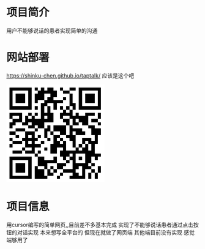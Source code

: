 # 项目简介
用户不能够说话的患者实现简单的沟通


# 网站部署

https://shinku-chen.github.io/taptalk/  应该是这个吧

![qrcode.png](qrcode.png)

# 项目信息
用cursor编写的简单网页,,目前差不多基本完成
实现了不能够说话患者通过点击按钮的对话实现
本来想写全平台的
但现在就做了网页端
其他端目前没有实现
感觉端够用了



